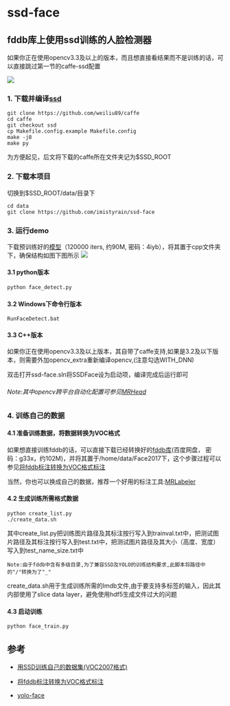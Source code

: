 # ssd-face

## fddb库上使用ssd训练的人脸检测器

如果你正在使用opencv3.3及以上的版本，而且想直接看结果而不是训练的话，可以直接跳过第一节的caffe-ssd配置

![](https://i.imgur.com/j9AMJnb.png)

### 1. 下载并编译[ssd](https://github.com/weiliu89/caffe)

```
git clone https://github.com/weiliu89/caffe
cd caffe
git checkout ssd
cp Makefile.config.example Makefile.config
make -j8
make py
```

为方便起见，后文将下载的caffe所在文件夹记为$SSD_ROOT

### 2. 下载本项目

切换到$SSD_ROOT/data/目录下

```Shell
cd data
git clone https://github.com/imistyrain/ssd-face
```

### 3. 运行demo

下载预训练好的[模型](http://pan.baidu.com/s/1c1A7ESC)（120000 iters, 约90M, 密码：4iyb），将其置于cpp文件夹下，确保结构如图下图所示
![](https://i.imgur.com/UH7wTPh.png)

#### 3.1 python版本

```python
python face_detect.py
```

#### 3.2 Windows下命令行版本

```
RunFaceDetect.bat
```

#### 3.3 C++版本

如果你正在使用opencv3.3及以上版本，其自带了caffe支持,如果是3.2及以下版本，则需要外加opencv_extra重新编译opencv,(注意勾选WITH_DNN)

双击打开ssd-face.sln将SSDFace设为启动项，编译完成后运行即可

###### Note:其中opencv跨平台自动化配置可参见[MRHead](https://github.com/imistyrain/MRHead)

### 4. 训练自己的数据

#### 4.1 准备训练数据，将数据转换为VOC格式

如果想直接训练fddb的话，可以直接下载已经转换好的[fddb库](http://pan.baidu.com/s/1pK8jglP)(百度网盘， 密码：g33x，约102M)，并将其置于/home/data/Face2017下，这个步骤过程可以参见[将fddb标注转换为VOC格式标注](http://blog.csdn.net/minstyrain/article/details/77938596)

当然，你也可以换成自己的数据，推荐一个好用的标注工具:[MRLabeler](https://github.com/imistyrain/MRLabeler)

#### 4.2 生成训练所需格式数据

```
python create_list.py
./create_data.sh
```
其中create_list.py把训练图片路径及其标注按行写入到trainval.txt中，把测试图片路径及其标注按行写入到test.txt中，把测试图片路径及其大小（高度、宽度）写入到test_name_size.txt中

```
Note:由于fddb中含有多级目录,为了兼容SSD及YOLO的训练结构要求,此脚本将路径中的"/"转换为了"_"
```

create_data.sh用于生成训练所需的lmdb文件,由于要支持多标签的输入，因此其内部使用了slice data layer，避免使用hdf5生成文件过大的问题

#### 4.3 启动训练

```
python face_train.py
```

## 参考

* [用SSD训练自己的数据集(VOC2007格式)](http://blog.csdn.net/zhy8623080/article/details/73188594)

* [将fddb标注转换为VOC格式标注](http://blog.csdn.net/minstyrain/article/details/77938596)

* [yolo-face](https://github.com/imistyrain/yolo-face)